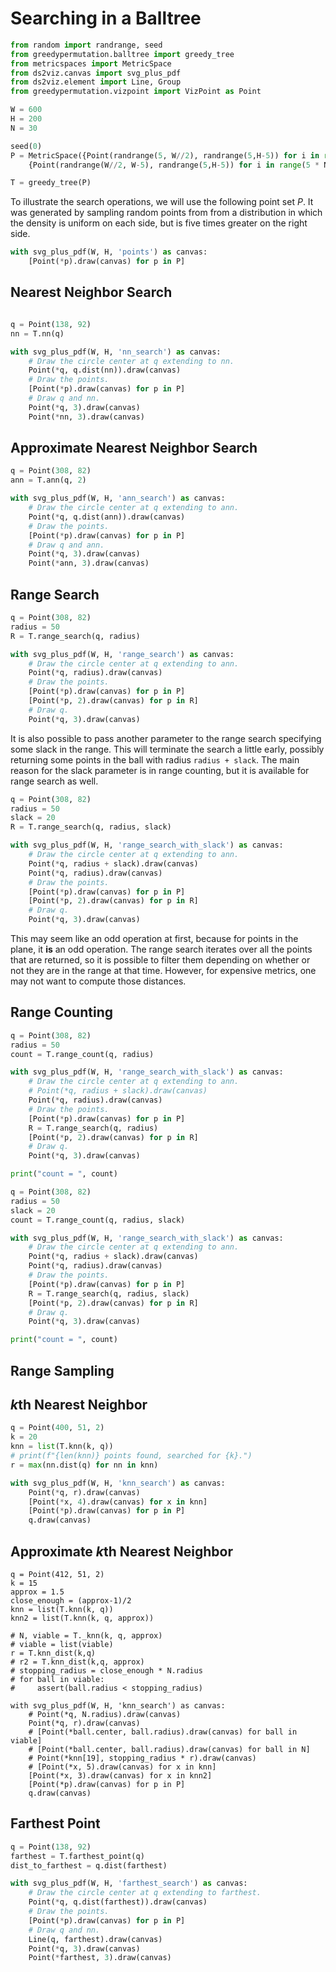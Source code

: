 # Searching in a Balltree

```python {cmd id="setup" hide}
from random import randrange, seed
from greedypermutation.balltree import greedy_tree
from metricspaces import MetricSpace
from ds2viz.canvas import svg_plus_pdf
from ds2viz.element import Line, Group
from greedypermutation.vizpoint import VizPoint as Point

W = 600
H = 200
N = 30

seed(0)
P = MetricSpace({Point(randrange(5, W//2), randrange(5,H-5)) for i in range(N)} | \
    {Point(randrange(W//2, W-5), randrange(5,H-5)) for i in range(5 * N)})

T = greedy_tree(P)
```

To illustrate the search operations, we will use the following point set $P$.
It was generated by sampling random points from from a distribution in which the density is uniform on each side, but is five times greater on the right side.

```python {cmd continue="setup" output=html hide}
with svg_plus_pdf(W, H, 'points') as canvas:
    [Point(*p).draw(canvas) for p in P]
```

## Nearest Neighbor Search

```python {cmd continue="setup"}

q = Point(138, 92)
nn = T.nn(q)
```

```python {cmd continue output=html hide}
with svg_plus_pdf(W, H, 'nn_search') as canvas:
    # Draw the circle center at q extending to nn.
    Point(*q, q.dist(nn)).draw(canvas)
    # Draw the points.
    [Point(*p).draw(canvas) for p in P]
    # Draw q and nn.
    Point(*q, 3).draw(canvas)
    Point(*nn, 3).draw(canvas)
```


## Approximate Nearest Neighbor Search

```python {cmd continue="setup"}
q = Point(308, 82)
ann = T.ann(q, 2)
```

```python {cmd continue output=html hide}
with svg_plus_pdf(W, H, 'ann_search') as canvas:
    # Draw the circle center at q extending to ann.
    Point(*q, q.dist(ann)).draw(canvas)
    # Draw the points.
    [Point(*p).draw(canvas) for p in P]
    # Draw q and ann.
    Point(*q, 3).draw(canvas)
    Point(*ann, 3).draw(canvas)
```

## Range Search


```python {cmd continue="setup"}
q = Point(308, 82)
radius = 50
R = T.range_search(q, radius)
```

```python {cmd continue output=html hide}
with svg_plus_pdf(W, H, 'range_search') as canvas:
    # Draw the circle center at q extending to ann.
    Point(*q, radius).draw(canvas)
    # Draw the points.
    [Point(*p).draw(canvas) for p in P]
    [Point(*p, 2).draw(canvas) for p in R]
    # Draw q.
    Point(*q, 3).draw(canvas)

```

It is also possible to pass another parameter to the range search specifying some slack in the range.
This will terminate the search a little early, possibly returning some points in the ball with radius `radius + slack`.
The main reason for the slack parameter is in range counting, but it is available for range search as well.


```python {cmd continue="setup"}
q = Point(308, 82)
radius = 50
slack = 20
R = T.range_search(q, radius, slack)
```

```python {cmd continue output=html hide}
with svg_plus_pdf(W, H, 'range_search_with_slack') as canvas:
    # Draw the circle center at q extending to ann.
    Point(*q, radius + slack).draw(canvas)
    Point(*q, radius).draw(canvas)
    # Draw the points.
    [Point(*p).draw(canvas) for p in P]
    [Point(*p, 2).draw(canvas) for p in R]
    # Draw q.
    Point(*q, 3).draw(canvas)    
```

This may seem like an odd operation at first, because for points in the plane, it **is** an odd operation.
The range search iterates over all the points that are returned, so it is possible to filter them depending on whether or not they are in the range at that time.
However, for expensive metrics, one may not want to compute those distances.


## Range Counting

```python {cmd continue="setup"}
q = Point(308, 82)
radius = 50
count = T.range_count(q, radius)
```

```python {cmd continue output=html hide}
with svg_plus_pdf(W, H, 'range_search_with_slack') as canvas:
    # Draw the circle center at q extending to ann.
    # Point(*q, radius + slack).draw(canvas)
    Point(*q, radius).draw(canvas)
    # Draw the points.
    [Point(*p).draw(canvas) for p in P]
    R = T.range_search(q, radius)
    [Point(*p, 2).draw(canvas) for p in R]
    # Draw q.
    Point(*q, 3).draw(canvas)    

print("count = ", count)
```

```python {cmd continue="setup"}
q = Point(308, 82)
radius = 50
slack = 20
count = T.range_count(q, radius, slack)
```

```python {cmd continue output=html hide}
with svg_plus_pdf(W, H, 'range_search_with_slack') as canvas:
    # Draw the circle center at q extending to ann.
    Point(*q, radius + slack).draw(canvas)
    Point(*q, radius).draw(canvas)
    # Draw the points.
    [Point(*p).draw(canvas) for p in P]
    R = T.range_search(q, radius, slack)
    [Point(*p, 2).draw(canvas) for p in R]
    # Draw q.
    Point(*q, 3).draw(canvas)    

print("count = ", count)
```

## Range Sampling


## $k$th Nearest Neighbor

```python {cmd continue="setup" output=html}
q = Point(400, 51, 2)
k = 20
knn = list(T.knn(k, q))
# print(f"{len(knn)} points found, searched for {k}.")
r = max(nn.dist(q) for nn in knn)

with svg_plus_pdf(W, H, 'knn_search') as canvas:
    Point(*q, r).draw(canvas)
    [Point(*x, 4).draw(canvas) for x in knn]
    [Point(*p).draw(canvas) for p in P]
    q.draw(canvas)
```

## Approximate $k$th Nearest Neighbor

```python3 {cmd continue="setup" output=html}
q = Point(412, 51, 2)
k = 15
approx = 1.5
close_enough = (approx-1)/2
knn = list(T.knn(k, q))
knn2 = list(T.knn(k, q, approx))

# N, viable = T._knn(k, q, approx)
# viable = list(viable)
r = T.knn_dist(k,q)
# r2 = T.knn_dist(k,q, approx)
# stopping_radius = close_enough * N.radius
# for ball in viable:
#     assert(ball.radius < stopping_radius)

with svg_plus_pdf(W, H, 'knn_search') as canvas:
    # Point(*q, N.radius).draw(canvas)
    Point(*q, r).draw(canvas)
    # [Point(*ball.center, ball.radius).draw(canvas) for ball in viable]
    # [Point(*ball.center, ball.radius).draw(canvas) for ball in N]
    # Point(*knn[19], stopping_radius * r).draw(canvas)
    # [Point(*x, 5).draw(canvas) for x in knn]
    [Point(*x, 3).draw(canvas) for x in knn2]
    [Point(*p).draw(canvas) for p in P]
    q.draw(canvas)
```



## Farthest Point

```python {cmd continue="setup"}
q = Point(138, 92)
farthest = T.farthest_point(q)
dist_to_farthest = q.dist(farthest)
```

```python {cmd continue output=html hide}
with svg_plus_pdf(W, H, 'farthest_search') as canvas:
    # Draw the circle center at q extending to farthest.
    Point(*q, q.dist(farthest)).draw(canvas)
    # Draw the points.
    [Point(*p).draw(canvas) for p in P]
    # Draw q and nn.
    Line(q, farthest).draw(canvas)
    Point(*q, 3).draw(canvas)
    Point(*farthest, 3).draw(canvas)
```
